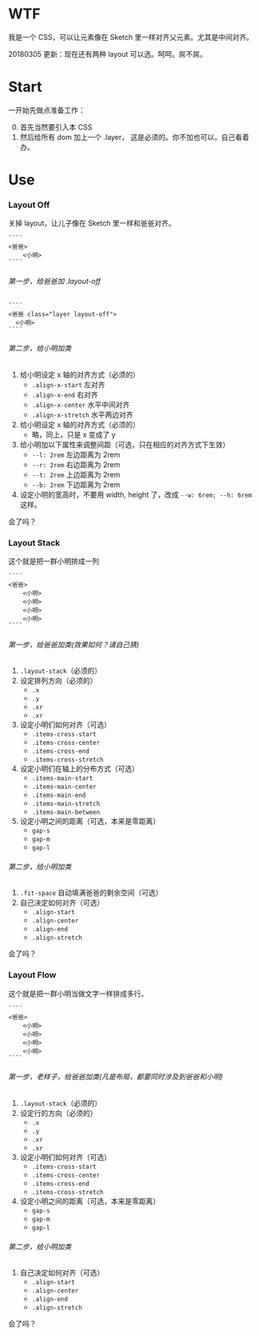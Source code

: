 # WTF

我是一个 CSS，可以让元素像在 Sketch 里一样对齐父元素。尤其是中间对齐。

20180305 更新：现在还有两种 layout 可以选。呵呵。屌不屌。

# Start

一开始先做点准备工作：

0. 首先当然要引入本 CSS
1. 然后给所有 dom 加上一个 .layer， 这是必须的。你不加也可以，自己看着办。

# Use

### Layout Off

关掉 layout，让儿子像在 Sketch 里一样和爸爸对齐。

	````
	<爸爸>
		<小明>
	````

###### 第一步，给爸爸加 .layout-off
	````
	<爸爸 class="layer layout-off">
	  <小明>
	````
###### 第二步，给小明加类

1. 给小明设定 x 轴的对齐方式（必须的）
	- `.align-x-start` 左对齐
	- `.align-x-end` 右对齐
	- `.align-x-center` 水平中间对齐
	- `.align-x-stretch` 水平两边对齐
1. 给小明设定 x 轴的对齐方式（必须的）
	- 略，同上，只是 x 变成了 y
2. 给小明加以下属性来调整间距（可选，只在相应的对齐方式下生效）
	- `--l: 2rem` 左边距离为 2rem
	- `--r: 2rem` 右边距离为 2rem
	- `--t: 2rem` 上边距离为 2rem
	- `--b: 2rem` 下边距离为 2rem
4. 设定小明的宽高时，不要用 width, height 了，改成 `--w: 6rem; --h: 6rem` 这样。

会了吗？

### Layout Stack

这个就是把一群小明排成一列

	````
	<爸爸>
		<小明>
		<小明>
		<小明>
		<小明>
	````

###### 第一步，给爸爸加类(效果如何？请自己猜)

1. `.layout-stack`（必须的）
1. 设定排列方向（必须的）
	- `.x`
	- `.y`
	- `.xr`
	- `.xr`
1. 设定小明们如何对齐（可选）
	- `.items-cross-start`
	- `.items-cross-center`
	- `.items-cross-end`
	- `.items-cross-stretch`
1. 设定小明们在轴上的分布方式（可选）
	- `.items-main-start`
	- `.items-main-center`
	- `.items-main-end`
	- `.items-main-stretch`
	- `.items-main-between`
1. 设定小明之间的距离（可选，本来是零距离）
	- `gap-s`
	- `gap-m`
	- `gap-l`

###### 第二步，给小明加类

1. `.fit-space` 自动填满爸爸的剩余空间（可选）
2. 自己决定如何对齐（可选）
	- `.align-start`
	- `.align-center`
	- `.align-end`
	- `.align-stretch`

会了吗？

### Layout Flow

这个就是把一群小明当做文字一样排成多行。

	````
	<爸爸>
		<小明>
		<小明>
		<小明>
		<小明>
	````

###### 第一步，老样子，给爸爸加类(凡是布局，都要同时涉及到爸爸和小明)

1. `.layout-stack`（必须的）
1. 设定行的方向（必须的）
	- `.x`
	- `.y`
	- `.xr`
	- `.xr`
1. 设定小明们如何对齐（可选）
	- `.items-cross-start`
	- `.items-cross-center`
	- `.items-cross-end`
	- `.items-cross-stretch`
1. 设定小明之间的距离（可选，本来是零距离）
	- `gap-s`
	- `gap-m`
	- `gap-l`

###### 第二步，给小明加类

1. 自己决定如何对齐（可选）
	- `.align-start`
	- `.align-center`
	- `.align-end`
	- `.align-stretch`

会了吗？
